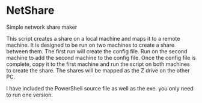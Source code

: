 # NetShare
Simple network share maker

This script creates a share on a local machine and maps it to a remote machine. 
It is designed to be run on two machines to create a share between them.
The first run will create the config file. Run on the second machine to add the second machine to the config file.
Once the config file is complete, copy it to the first machine and run the script on both machines to create the share.
The shares will be mapped as the Z drive on the other PC.

I have included the PowerShell source file as well as the exe. you only need to run one version.
